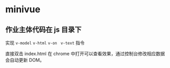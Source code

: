 # minivue

## 作业主体代码在 js 目录下

实现 `v-model` `v-html` `v-on ` `v-text` 指令

直接双击 index.html 在 chrome 中打开可以查看效果，通过控制台修改相应数据会自动更新 DOM。

